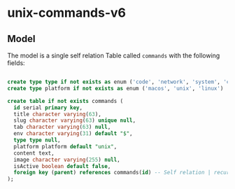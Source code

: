 # unix-commands-v6

## Model

The model is a single self relation Table called `commands` with the following fields:

```sql

create type type if not exists as enum ('code', 'network', 'system', 'code' )
create type platform if not exists as enum ('macos', 'unix', 'linux')

create table if not exists commands (
  id serial primary key,
  title character varying(63),
  slug character varying(63) unique null,
  tab character varying(63) null,
  env character varying(31) default "$",
  type type null,
  platform platform default "unix",
  content text,
  image character varying(255) null,
  isActive boolean default false,
  foreign key (parent) references commands(id) -- Self relation | recursive | tree
);
```
